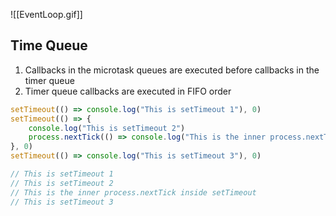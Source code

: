 ![[EventLoop.gif]]


## Time Queue
1. Callbacks in the microtask queues are executed before callbacks in the timer queue
2. Timer queue callbacks are executed in FIFO order

```js
setTimeout(() => console.log("This is setTimeout 1"), 0)
setTimeout(() => {
	console.log("This is setTimeout 2")
	process.nextTick(() => console.log("This is the inner process.nextTick inside setTimeout"))
}, 0)
setTimeout(() => console.log("This is setTimeout 3"), 0)

// This is setTimeout 1
// This is setTimeout 2
// This is the inner process.nextTick inside setTimeout
// This is setTimeout 3
```

